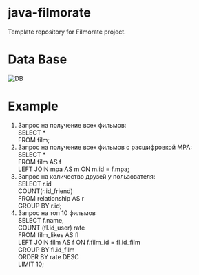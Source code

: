 # java-filmorate
Template repository for Filmorate project.
# Data Base
![DB](https://github.com/SkorokhodovSemen/java-filmorate/assets/80544964/e8d925b3-b576-41f2-8035-81e6311abc33)
# Example
1. Запрос на получение всех фильмов:  
SELECT *  
FROM film;
2. Запрос на получение всех фильмов с расшифровкой MPA:  
SELECT *  
FROM film AS f  
LEFT JOIN mpa AS m ON m.id = f.mpa;  
3. Запрос на количество друзей у пользователя:  
SELECT r.id  
COUNT(r.id_friend)  
FROM relationship AS r  
GROUP BY r.id;  
4. Запрос на топ 10 фильмов  
SELECT f.name,  
COUNT (fl.id_user) rate  
FROM film_likes AS fl  
LEFT JOIN film AS f ON f.film_id = fl.id_film  
GROUP BY fl.id_film  
ORDER BY rate DESC  
LIMIT 10;  
